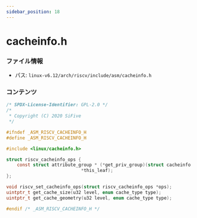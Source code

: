 ```yaml
---
sidebar_position: 18
---
```

# cacheinfo.h

### ファイル情報

- パス: `linux-v6.12/arch/riscv/include/asm/cacheinfo.h`

### コンテンツ

```h
/* SPDX-License-Identifier: GPL-2.0 */
/*
 * Copyright (C) 2020 SiFive
 */

#ifndef _ASM_RISCV_CACHEINFO_H
#define _ASM_RISCV_CACHEINFO_H

#include <linux/cacheinfo.h>

struct riscv_cacheinfo_ops {
	const struct attribute_group * (*get_priv_group)(struct cacheinfo
							*this_leaf);
};

void riscv_set_cacheinfo_ops(struct riscv_cacheinfo_ops *ops);
uintptr_t get_cache_size(u32 level, enum cache_type type);
uintptr_t get_cache_geometry(u32 level, enum cache_type type);

#endif /* _ASM_RISCV_CACHEINFO_H */

```
